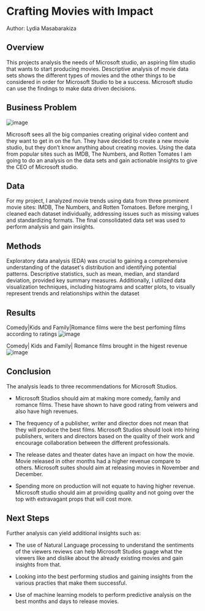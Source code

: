 # Crafting Movies with Impact 
Author: Lydia Masabarakiza

## Overview 
This projects analysis the needs of Microsoft studio, an aspiring film studio that wants to start producing movies. Descriptive analysis of movie data sets shows the different types of movies and the other things to be considered in order for Microsoft Studio to be a success. 
Microsoft studio can use the findings to make data driven decisions.

## Business Problem
![image](https://github.com/lydiamasabarakiza/Phase-1-Project/assets/122472325/4323f292-3ef9-4754-9e9a-97badeb3cde4)

Microsoft sees all the big companies creating original video content and they want to get in on the fun. They have decided to create a new movie studio, but they don’t know anything about creating movies. Using the data from popular sites such as IMDB, The Numbers, and Rotten Tomates I am going to do an analysis on the data sets and gain actionable insights to give the CEO of Microsoft studio.

## Data 
For my project, I analyzed movie trends using data from three prominent movie sites: IMDB, The Numbers, and Rotten Tomatoes. 
Before merging, I cleaned each dataset individually, addressing issues such as missing values and standardizing formats. 
The final consolidated data set was used to perform analysis and gain insights.

## Methods 
Exploratory data analysis (EDA) was crucial to gaining a comprehensive understanding of the dataset's distribution and identifying potential patterns. 
Descriptive statistics, such as mean, median, and standard deviation, provided key summary measures. 
Additionally, I utilized data visualization techniques, including histograms and scatter plots, to visually represent trends and relationships within the dataset

## Results 
Comedy|Kids and Family|Romance films were the best perfoming films according to ratings 
![image](https://github.com/lydiamasabarakiza/Phase-1-Project/assets/122472325/292faa41-fff3-48be-8a8d-5ed7d0c871a7)


Comedy| Kids and Family| Romance films brought in the higest revenue
![image](https://github.com/lydiamasabarakiza/Phase-1-Project/assets/122472325/5b7d4005-4cf1-4f68-a7dc-9de1219ff1c3)

## Conclusion
The analysis leads to three recommendations for Microsoft Studios.

- Microsoft Studios should aim at making more comedy, family and romance films. These have shown to have good rating from veiwers and also have high revenues.

- The frequency of a publisher, writer and director does not mean that they will produce the best films. Microsoft Studios should look into hiring publishers, writers and directors based on the quality of their work and encourage collaboration between the different professionals.

- The release dates and theater dates have an impact on how the movie. Movie released in other months had a higher revenue compare to others. Microsoft suites should aim at releasing movies in November and December.

- Spending more on production will not equate to having higher revenue. Microsoft studio should aim at providing quality and not going over the top with extravagant props that will cost more.

## Next Steps
Further analysis can yield additional insights such as:
- The use of Natural Language processing to understand the sentiments of the viewers reviews can help Microsoft Studios guage what the viewers like and dislike about the already existing movies and gain insights from that.

- Looking into the best performing studios and gaining insights from the various practies that make them successful.

- Use of machine learning models to perform predictive analysis on the best months and days to release movies.


